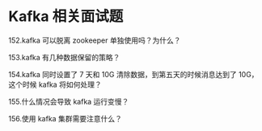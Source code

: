 # Kafka 相关面试题

152.kafka 可以脱离 zookeeper 单独使用吗？为什么？

153.kafka 有几种数据保留的策略？

154.kafka 同时设置了 7 天和 10G 清除数据，到第五天的时候消息达到了 10G，这个时候 kafka 将如何处理？

155.什么情况会导致 kafka 运行变慢？

156.使用 kafka 集群需要注意什么？ 